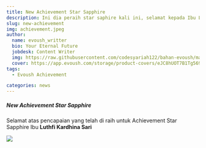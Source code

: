 ```yaml
---
title: New Achievement Star Sapphire 
description: Ini dia peraih star saphire kali ini, selamat kepada Ibu Luthfi Kardhina Sari, atas pencapaiannya menjadi Star Sapphire Achievement.
slug: new-achievement
img: achievement.jpeg
author: 
  name: evoush_writter
  bio: Your Eternal Future
  jobdesk: Content Writer
  img: https://raw.githubusercontent.com/codesyariah122/bahan-evoush/main/images/banner/jumbotron5.jpg
  cover: https://app.evoush.com/storage/product-covers/eJC8hUOT7B1Tg56943hWhsI9KMH8k7CdRe2OFDbo.jpg
tags: 
  - Evoush Achievement

categories: news
---  
```


##### New Achievement Star Sapphire  

Selamat atas pencapaian yang telah di raih untuk Achievement Star Sapphire Ibu **Luthfi Kardhina Sari**  

<img src="https://raw.githubusercontent.com/evoush12/bahan_evoush/main/news/achievement.jpeg" class="img-fluid img-responsive">